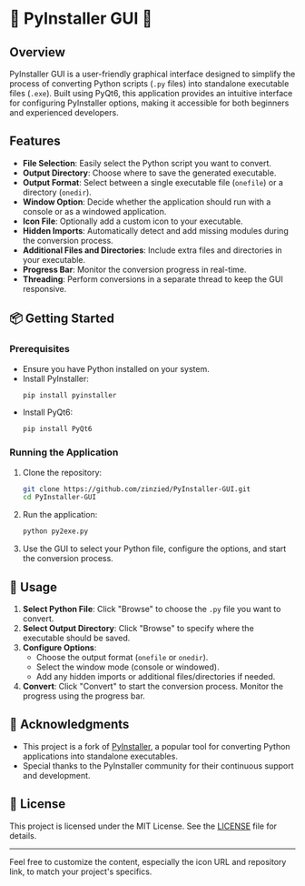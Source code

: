 # 🚀 PyInstaller GUI 🚀 

 

##  Overview

PyInstaller GUI is a user-friendly graphical interface designed to simplify the process of converting Python scripts (`.py` files) into standalone executable files (`.exe`). Built using PyQt6, this application provides an intuitive interface for configuring PyInstaller options, making it accessible for both beginners and experienced developers.

## Features

- **File Selection**: Easily select the Python script you want to convert.
- **Output Directory**: Choose where to save the generated executable.
- **Output Format**: Select between a single executable file (`onefile`) or a directory (`onedir`).
- **Window Option**: Decide whether the application should run with a console or as a windowed application.
- **Icon File**: Optionally add a custom icon to your executable.
- **Hidden Imports**: Automatically detect and add missing modules during the conversion process.
- **Additional Files and Directories**: Include extra files and directories in your executable.
- **Progress Bar**: Monitor the conversion progress in real-time.
- **Threading**: Perform conversions in a separate thread to keep the GUI responsive.

## 📦 Getting Started

### Prerequisites

- Ensure you have Python installed on your system.
- Install PyInstaller: 
  ```bash
  pip install pyinstaller
  ```
- Install PyQt6:
  ```bash
  pip install PyQt6
  ```

### Running the Application

1. Clone the repository:
   ```bash
   git clone https://github.com/zinzied/PyInstaller-GUI.git
   cd PyInstaller-GUI
   ```

2. Run the application:
   ```bash
   python py2exe.py
   ```

3. Use the GUI to select your Python file, configure the options, and start the conversion process.

## 🔧 Usage

1. **Select Python File**: Click "Browse" to choose the `.py` file you want to convert.
2. **Select Output Directory**: Click "Browse" to specify where the executable should be saved.
3. **Configure Options**:
   - Choose the output format (`onefile` or `onedir`).
   - Select the window mode (console or windowed).
   - Add any hidden imports or additional files/directories if needed.
4. **Convert**: Click "Convert" to start the conversion process. Monitor the progress using the progress bar.

## 🔧 Acknowledgments

- This project is a fork of [PyInstaller](https://github.com/pyinstaller/pyinstaller), a popular tool for converting Python applications into standalone executables.
- Special thanks to the PyInstaller community for their continuous support and development.

## 📄 License

This project is licensed under the MIT License. See the [LICENSE](LICENSE) file for details.

---

Feel free to customize the content, especially the icon URL and repository link, to match your project's specifics.
